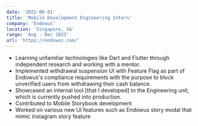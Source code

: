 ```yaml
---
date: '2022-08-01'
title: 'Mobile Development Engineering Intern'
company: 'Endowus'
location: 'Singapore, SG'
range: 'Aug - Dec 2023'
url: 'https://endowus.com/'
---
```


- Learning unfamiliar technologies like Dart and Flutter through independent research and working with a mentor.
- Implemented withdrawal suspension UI with Feature Flag as part of Endowus's compliance requirements with the purpose to block unverified users from withdrawing their cash balance.
- Showcased an internal tool [that I developed] to the Engineering unit, which is currently pushed into production.
- Contributed to Mobile Storybook development
- Worked on various new UI features such as Endowus story modal that mimic instagram story feature